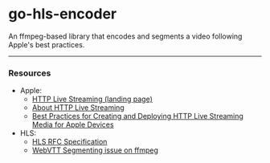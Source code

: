 # go-hls-encoder
An ffmpeg-based library that encodes and segments a video following Apple's best practices.

____

### Resources

* Apple:
    - [HTTP Live Streaming (landing page)](https://developer.apple.com/streaming/)
    - [About HTTP Live Streaming](https://developer.apple.com/library/content/referencelibrary/GettingStarted/AboutHTTPLiveStreaming/about/about.html)
    - [Best Practices for Creating and Deploying HTTP Live Streaming Media for Apple Devices](https://developer.apple.com/library/content/technotes/tn2224/_index.html)
* HLS:
    - [HLS RFC Specification](https://tools.ietf.org/html/rfc8216)
    - [WebVTT Segmenting issue on ffmpeg](https://trac.ffmpeg.org/ticket/4048)